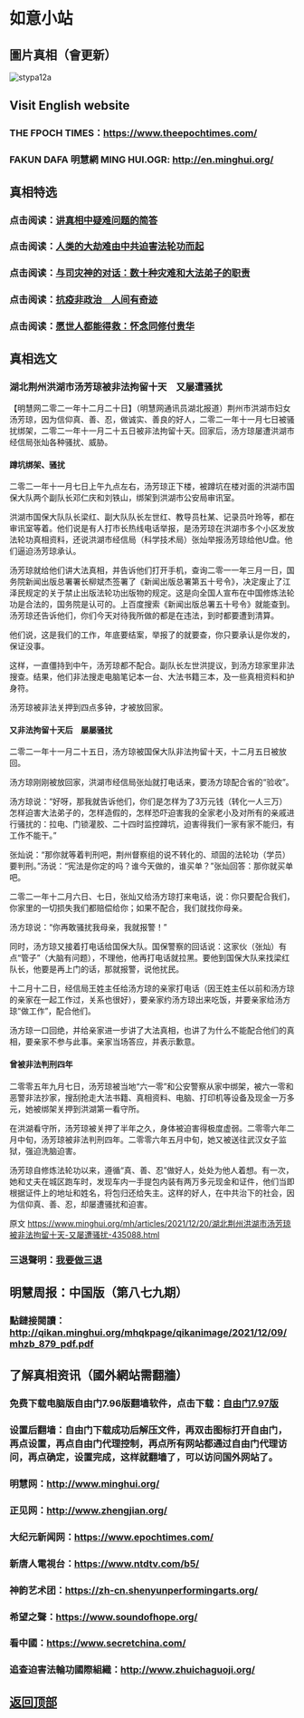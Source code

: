 # 如意小站

## 圖片真相（會更新）

![stypa12a](https://user-images.githubusercontent.com/79625284/146746234-7460eb50-bcd2-4785-b49f-2e5adff29b18.png)

## Visit English website

### THE FPOCH TIMES：https://www.theepochtimes.com/

### FAKUN DAFA 明慧網 MING HUI.OGR: http://en.minghui.org/

## 真相特选

### 点击阅读：[讲真相中疑难问题的简答](https://github.com/pinhe91/jcxw3/tree/main)

### 点击阅读：[人类的大劫难由中共迫害法轮功而起](https://github.com/pinhe91/jcxw4/tree/main) 

### 点击阅读：[与司灾神的对话：数十种灾难和大法弟子的职责](https://github.com/pinhe91/jcxw1/tree/main) 

### 点击阅读：[抗疫非政治　人间有奇迹](https://github.com/pinhe91/jcxw2/tree/main) 

### 点击阅读：[愿世人都能得救：怀念同修付贵华](https://github.com/pinhe91/jcxw5/tree/main)

## 真相选文

### 湖北荆州洪湖市汤芳琼被非法拘留十天　又屡遭骚扰

【明慧网二零二一年十二月二十日】（明慧网通讯员湖北报道）荆州市洪湖市妇女汤芳琼，因为信仰真、善、忍，做诚实、善良的好人，二零二一年十一月七日被骚扰绑架，二零二一年十一月二十五日被非法拘留十天。回家后，汤方琼屡遭洪湖市经信局张灿各种骚扰、威胁。

#### 蹲坑绑架、骚扰

二零二一年十一月七日上午九点左右，汤芳琼正下楼，被蹲坑在楼对面的洪湖市国保大队两个副队长邓仁庆和刘铁山，绑架到洪湖市公安局审讯室。

洪湖市国保大队队长梁红、副大队队长左世红、教导员杜某、记录员叶玲等，都在审讯室等着。他们说是有人打市长热线电话举报，是汤芳琼在洪湖市多个小区发放法轮功真相资料，还说洪湖市经信局（科学技术局）张灿举报汤芳琼给他U盘。他们逼迫汤芳琼承认。

汤芳琼就给他们讲大法真相，并告诉他们打开手机，查询二零一一年三月一日，国务院新闻出版总署署长柳斌杰签署了《新闻出版总署第五十号令》，决定废止了江泽民规定的关于禁止出版法轮功出版物的规定。这是向全国人宣布在中国修炼法轮功是合法的，国务院是认可的。上百度搜索《新闻出版总署五十号令》就能查到。汤芳琼还告诉他们，你们今天对待我所做的都是在违法，到时都要遭到清算。

他们说，这是我们的工作，年底要结案，举报了的就要查，你只要承认是你发的，保证没事。

这样，一直僵持到中午，汤芳琼都不配合。副队长左世洪提议，到汤方琼家里非法搜查。结果，他们非法搜走电脑笔记本一台、大法书籍三本，及一些真相资料和护身符。

汤芳琼被非法关押到四点多钟，才被放回家。

#### 又非法拘留十天后　屡屡骚扰

二零二一年十一月二十五日，汤方琼被国保大队非法拘留十天，十二月五日被放回。

汤方琼刚刚被放回家，洪湖市经信局张灿就打电话来，要汤方琼配合省的“验收”。

汤方琼说：“好呀，那我就告诉他们，你们是怎样为了3万元钱（转化一人三万）怎样迫害大法弟子的，怎样造假的，怎样恐吓迫害我的全家老小及对所有的亲戚进行骚扰的：拉电、门锁灌胶、二十四时监控蹲坑，迫害得我们一家有家不能归，有工作不能干。”

张灿说：“那你就等着判刑吧，荆州督察组的说不转化的、顽固的法轮功（学员）要判刑。”汤说：“宪法是你定的吗？谁今天做的，谁买单？”张灿回答：那你就买单吧。

二零二一年十二月六日、七日，张灿又给汤方琼打来电话，说：你只要配合我们，你家里的一切损失我们都赔偿给你；如果不配合，我们就找你母亲。

汤方琼说：“你再敢骚扰我母亲，我就报警！”

同时，汤方琼又接着打电话给国保大队。国保警察的回话说：这家伙（张灿）有点“管子”（大脑有问题），不理他，他再打电话就拉黑。要他到国保大队来找梁红队长，他要是再上门的话，那就报警，说他扰民。

十二月十二日，经信局王姓主任给汤方琼的亲家打电话（因王姓主任以前和汤方琼的亲家在一起工作过，关系也很好），要亲家约汤方琼出来吃饭，并要亲家给汤方琼“做工作”，配合他们。

汤方琼一口回绝，并给亲家进一步讲了大法真相，也讲了为什么不能配合他们的真相，要亲家不参与此事。亲家当场答应，并表示歉意。

#### 曾被非法判刑四年

二零零五年九月七日，汤芳琼被当地“六一零”和公安警察从家中绑架，被六一零和恶警非法抄家，搜刮抢走大法书籍、真相资料、电脑、打印机等设备及现金一万多元，她被绑架关押到洪湖第一看守所。

在洪湖看守所，汤芳琼被关押了半年之久，身体被迫害得极度虚弱。二零零六年二月中旬，汤芳琼被非法判刑四年。二零零六年五月中旬，她又被送往武汉女子监狱，强迫洗脑迫害。

汤芳琼自修炼法轮功以来，遵循“真、善、忍”做好人，处处为他人着想。有一次，她和丈夫在城区跑车时，发现车内一手提包内装有两万多元现金和证件，他们当即根据证件上的地址和姓名，将包归还给失主。这样的好人，在中共治下的社会，因为信仰真、善、忍，却屡遭骚扰和迫害。

原文 https://www.minghui.org/mh/articles/2021/12/20/湖北荆州洪湖市汤芳琼被非法拘留十天-又屡遭骚扰-435088.html

### 三退聲明：[我要做三退](https://tuidang.epochtimes.com/)

## 明慧周报：中国版（第八七九期）

### 點鏈接閱讀：http://qikan.minghui.org/mhqkpage/qikanimage/2021/12/09/mhzb_879_pdf.pdf

## 了解真相资讯（國外網站需翻牆）

### 免费下载电脑版自由门7.96版翻墙软件，点击下载：[自由门7.97版](https://github.com/pinhe91/tuiguang/files/6839679/fg797r.zip)

### 设置后翻墙：自由门下载成功后解压文件，再双击图标打开自由门，再点设置，再点自由门代理控制，再点所有网站都通过自由门代理访问，再点确定，设置完成，这样就翻墙了，可以访问国外网站了。

### 明慧网：http://www.minghui.org/

### 正见网：http://www.zhengjian.org/

### 大纪元新闻网：https://www.epochtimes.com/

### 新唐人電視台：https://www.ntdtv.com/b5/

### 神韵艺术团：https://zh-cn.shenyunperformingarts.org/

### 希望之聲：https://www.soundofhope.org/

### 看中國：https://www.secretchina.com/

### 追查迫害法輪功國際組織：http://www.zhuichaguoji.org/

## [返回顶部](https://git.io/Js3EY)
